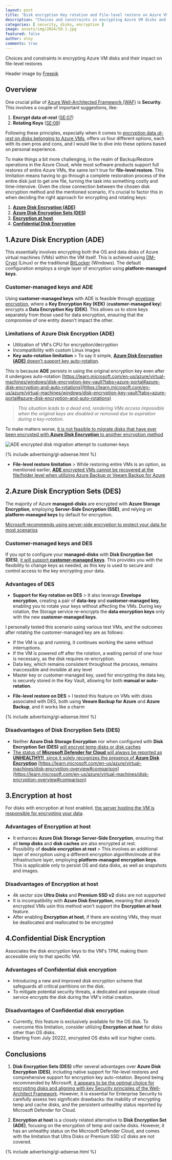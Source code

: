 ```yaml
---
layout: post
title: "Disk encryption Key rotation and File-level restore on Azure VMs"
description: "Choices and constraints in encrypting Azure VM disks and their impact on file-level restores"
categories: [ security, disks, encryption ]
image: assets/img/2024/59.1.jpg
featured: false
author: eloy
comments: true
---
```


Choices and constraints in encrypting Azure VM disks and their impact on file-level restores

Header image by <a href="https://www.freepik.com/free-photo/html-css-collage-concept-with-person_36295465.htm#query=encryption&position=7&from_view=keyword&track=sph&uuid=a4992635-350c-4f04-ab1d-9e86bd081767">Freepik</a>

## Overview

One crucial pillar of [Azure Well-Architected Framework (WAF)](https://learn.microsoft.com/en-us/azure/well-architected/) is **Security**. This involves a couple of important suggestions, like:

1. **Encrypt data *at-rest*** ([SE:07](https://learn.microsoft.com/en-us/azure/well-architected/security/encryption))
2. **Rotating Keys** ([SE:09](https://learn.microsoft.com/en-us/azure/well-architected/security/application-secrets))

Following these principles, especially when it comes to <ins>encryption data *at-rest* on disks belonging to Azure VMs</ins>, offers us four different options, each with its own pros and cons, and I would like to dive into these options based on personal experience.

To make things a bit more challenging, in the realm of Backup/Restore operations in the Azure Cloud, while most software products support full restores of entire Azure VMs, the same isn't true for **file-level restore**. This limitation means having to go through a complete restoration process of the entire disk just to get one file, turning the task into something costly and time-intensive. Given the close connection between the chosen disk encryption method and the mentioned scenario, it's crucial to factor this in when deciding the right approach for encrypting and rotating keys:

1. [**Azure Disk Encryption (ADE)**](#1azure-disk-encryption-ade)
2. [**Azure Disk Encryption Sets (DES)**](#2azure-disk-encryption-sets-des)
3. [**Encryption at host**](#3encryption-at-host)
4. [**Confidential Disk Encryption**](#4confidential-disk-encryption)

## 1.Azure Disk Encryption (ADE)

This essentially involves encrypting both the OS and data disks of Azure virtual machines (VMs) within the VM itself. This is achieved using [DM-Crypt](https://wikipedia.org/wiki/Dm-crypt) (Linux) or the traditional [BitLocker](https://wikipedia.org/wiki/BitLocker) (Windows). The default configuration employs a single layer of encryption using **platform-managed keys**.

### Customer-managed keys and ADE

Using **customer-managed keys** with ADE is feasible through [envelope encryption](https://learn.microsoft.com/en-us/azure/security/fundamentals/encryption-atrest#envelope-encryption-with-a-key-hierarchy), where a **Key Encryption Key (KEK)** (**customer-managed key**) encrypts a **Data Encryption Key (DEK)**. This allows us to store keys separately from those used for data encryption, ensuring that the compromise of one entity doesn't impact the other.

### Limitations of Azure Disk Encryption (ADE)

* Utilization of VM's CPU for encryption/decryption
* Incompatibility with custom Linux images
* **Key auto-rotation limitation** > To say it simple, <ins>**Azure Disk Encryption (ADE)** doesn't support key auto-rotation</ins>.

This is because **ADE** persists in using the original encryption key even after it undergoes auto-rotation [https://learn.microsoft.com/en-us/azure/virtual-machines/windows/disk-encryption-key-vault?tabs=azure-portal#azure-disk-encryption-and-auto-rotations](https://learn.microsoft.com/en-us/azure/virtual-machines/windows/disk-encryption-key-vault?tabs=azure-portal#azure-disk-encryption-and-auto-rotations)

>*This situation leads to a dead end, rendering VMs access impossible when the original keys are disabled or removed due to expiration during a key-rotation.*

To make matters worse, <ins>it is not feasible to migrate disks that have ever been encrypted with **Azure Disk Encryption** to another encryption method</ins>

![ADE encrypted disk migration attempt to customer-keys]({{site.baseurl}}/assets/img/2023/59.2.png)

{% include advertising/gl-adsense.html %}

* **File-level restore limitation** > While restoring entire VMs is an option, as mentioned earlier, <ins>**ADE** encrypted VMs cannot be recovered at the file/folder level when utilizing [Azure Backup](https://learn.microsoft.com/en-us/azure/backup/backup-azure-vms-encryption#limitations) or [Veeam Backup for Azure](https://helpcenter.veeam.com/archive/vbazure/5a/guide/limitations.html#azure-disk-encryption-)</ins>

## 2.Azure Disk Encryption Sets (DES)

The majority of Azure **managed-disks** are encrypted with **Azure Storage Encryption**, employing **Server-Side Encryption (SSE)**, and relying on **platform-managed keys** by default for encryption.

[Microsoft recommends using server-side encryption to protect your data for most scenarios](https://learn.microsoft.com/en-us/azure/storage/common/storage-service-encryption)

### Customer-managed keys and DES

If you opt to configure your **managed-disks** with **Disk Encryption Set (DES)**, <ins>it will support **customer-managed keys**</ins>. This provides you with the flexibility to change keys as needed, as this key is used to secure and control access to the key encrypting your data.

### Advantages of DES

* **Support for Key rotation on DES** > It also leverage **Envelope encryption**, creating a pair of **data-key** and **customer-managed key**, enabling you to rotate your keys without affecting the VMs. During key rotation, the Storage service re-encrypts the **data encryption keys** only with the new **customer-managed keys**.

I personally tested this scenario using various test VMs, and the outcomes after rotating the customer-managed key are as follows:

- If the VM is up and running, it continues working the same without interruptions.
- If the VM is powered off after the rotation, a waiting period of one hour is necessary, as the disk requires re-encryption.
- Data key, which remains consistent throughout the process, remains inaccessible and invisible at any level
- Master key or customer-managed key, used for encrypting the data key, is securely stored in the Key Vault, allowing for both **manual or auto-rotation**.

* **File-level restore on DES** > I tested this feature on VMs with disks associated with DES, both using **Veeam Backup for Azure** and **Azure Backup**, and it works like a charm

{% include advertising/gl-adsense.html %}

### Disadvantages of Disk Encryption Sets (DES)

* Neither **Azure Disk Storage Encryption** nor when configured with **Disk Encryption Set (DES)** <ins>will encrypt temp disks or disk caches</ins>
* <ins>The status of **Microsoft Defender for Cloud** will always be reported as **UNHEALTHY!!**, since it solely recognizes the presence of **Azure Disk Encryption**</ins> [https://learn.microsoft.com/en-us/azure/virtual-machines/disk-encryption-overview#comparison](https://learn.microsoft.com/en-us/azure/virtual-machines/disk-encryption-overview#comparison)

## 3.Encryption at host

For disks with encryption at host enabled, <ins>the server hosting the VM is responsible for encrypting your data</ins>.

### Advantages of Encryption at host

* It enhances **Azure Disk Storage Server-Side Encryption**, ensuring that all **temp disks** and **disk caches** are also encrypted at rest. 
* Possibility of **double encryption at rest** > This involves an additional layer of encryption using a different encryption algorithm/mode at the infrastructure layer, employing **platform-managed encryption keys**. This is applicable only to persist OS and data disks, as well as snapshots and images.

### Disadvantages of Encryption at host

* 4k sector size **Ultra Disks** and **Premium SSD v2** disks are not supported
* It is incompatibility with **Azure Disk Encryption**, meaning that already encrypted VMs usin this method won't support the **Encryption at host** feature.
* After enabling **Encryption at host**, if there are existing VMs, they must be deallocated and reallocated to be encrypted

## 4.Confidential Disk Encryption

Associates the disk encryption keys to the VM's TPM, making them accessible only to that specific VM.

### Advantages of Confidential disk encryption

* Introducing a new and improved disk encryption scheme that safeguards all critical partitions on the disk.
* To mitigate potential security threats, a dedicated and separate cloud service encrypts the disk during the VM's initial creation.

### Disadvantages of Confidential disk encryption

* Currently, this feature is exclusively available for the OS disk. To overcome this limitation, consider utilizing **Encryption at host** for disks other than OS disks.
* Starting from July 20222, encrypted OS disks will icur higher costs.

## Conclusions

1. **Disk Encryption Sets (DES)** offer several advantages over **Azure Disk Encryption (DES)**, including native support for file-level restores and comprehensive support for encryption key auto-rotation. Beyond being recommended by Microsoft, <ins>it appears to be the optimal choice for encrypting disks and aligning with key Security principles of the Well-Architect Framework</ins>. However, it is essential for Enterprise Security to carefully assess two significatn drawbacks: the inability of encrypting temp and cache disks, and the persistent unhealthy status reported by Microsoft Defender for Cloud.

4. **Encryption at host** is a closely related alternative to **Disk Encryption Set (ADE)**, focusing on the encryption of temp and cache disks. However, it has an unhealthy status on the Microsoft Defender Cloud, and comes with the limitation that Ultra Disks or Premium SSD v2 disks are not covered.

{% include advertising/gl-adsense.html %}
